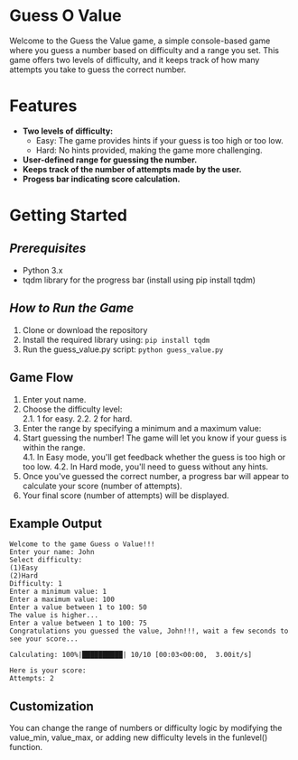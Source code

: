 # Guess O Value

Welcome to the Guess the Value game, a simple console-based game where you guess a number based on difficulty and a range you set. This game offers two levels of difficulty, and it keeps track of how many attempts you take to guess the correct number.

# Features

- **Two levels of difficulty:**
	 - Easy: The game provides hints if your guess is too high or too low.
	 - Hard: No hints provided, making the game more challenging.
 - **User-defined range for guessing the number.**
 - **Keeps track of the number of attempts made by the user.**
 - **Progess bar indicating score calculation.**

# Getting Started

## *Prerequisites*

 - Python 3.x
 - tqdm library for the progress bar (install using pip install tqdm)

## *How to Run the Game*

 1. Clone or download the repository
 2. Install the required library using: `pip install tqdm`
 3. Run the guess_value.py script: `python guess_value.py`

## Game Flow

 1. Enter yout name.
 2. Choose the difficulty level:<br>
	 2.1. 1 for easy.
	 2.2. 2 for hard.
 3. Enter the range by specifying a minimum and a maximum value:
 4. Start guessing the number! The game will let you know if your guess is within the range.<br>
	 4.1.  In Easy mode, you'll get feedback whether the guess is too high or too low.
	 4.2. In Hard mode, you'll need to guess without any hints.
 5. Once you've guessed the correct number, a progress bar will appear to calculate your score (number of attempts).
 6. Your final score (number of attempts) will be displayed.
## Example Output

    Welcome to the game Guess o Value!!!
    Enter your name: John
    Select difficulty:
    (1)Easy
    (2)Hard
    Difficulty: 1
    Enter a minimum value: 1
    Enter a maximum value: 100
    Enter a value between 1 to 100: 50
    The value is higher...
    Enter a value between 1 to 100: 75
    Congratulations you guessed the value, John!!!, wait a few seconds to see your score...
    
    Calculating: 100%|██████████| 10/10 [00:03<00:00,  3.00it/s]
    
    Here is your score:
    Attempts: 2

## Customization

You can change the range of numbers or difficulty logic by modifying the value_min, value_max, or adding new difficulty levels in the funlevel() function.
